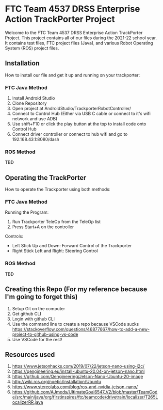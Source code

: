 # FTC Team 4537 DRSS Enterprise Action TrackPorter Project

Welcome to the FTC Team 4537 DRSS Enterprise Action TrackPorter Project. This project contains all of our files during the 2021-22 school year. It contains test files, FTC project files (Java), and various Robot Operating System (ROS) project files.

## Installation

How to install our file and get it up and running on your trackporter:

### FTC Java Method

1. Install Android Studio
2. Clone Repository
3. Open project at AndroidStudio/TrackporterRobotController/
4. Connect to Control Hub (Either via USB C cable or connect to it's wifi network and use ADB)
5. Use shift+F10 or click the play button at the top to install code onto Control Hub
6. Connect driver controller or connect to hub wifi and go to 192.168.43.1:8080/dash

### ROS Method

TBD

## Operating the TrackPorter

How to operate the Trackporter using both methods:

### FTC Java Method

Running the Program:
1. Run Trackporter TeleOp from the TeleOp list
2. Press Start+A on the controller

Controls:
- Left Stick Up and Down: Forward Control of the Trackporter
- Right Stick Left and Right: Steering Control

### ROS Method

TBD

## Creating this Repo (For my reference because I'm going to forget this)

1. Setup Git on the computer </br>
2. Get github CLI </br>
3. Login with github CLI </br>
4. Use the command line to create a repo because VSCode sucks <https://stackoverflow.com/questions/46877667/how-to-add-a-new-project-to-github-using-vs-code> </br>
5. Use VSCode for the rest! </br>

## Resources used

1. <https://www.jetsonhacks.com/2019/07/22/jetson-nano-using-i2c/>
2. <https://qengineering.eu/install-ubuntu-20.04-on-jetson-nano.html>
3. <https://github.com/Qengineering/Jetson-Nano-Ubuntu-20-image>
3. <http://wiki.ros.org/noetic/Installation/Ubuntu>
4. <https://www.stereolabs.com/blog/ros-and-nvidia-jetson-nano/>
5. <https://github.com/AJmods/UltimateGoal6547_V2/blob/master/TeamCode/src/main/java/org/firstinspires/ftc/teamcode/drivetrain/localizer/T265LocalizerRR.java>
